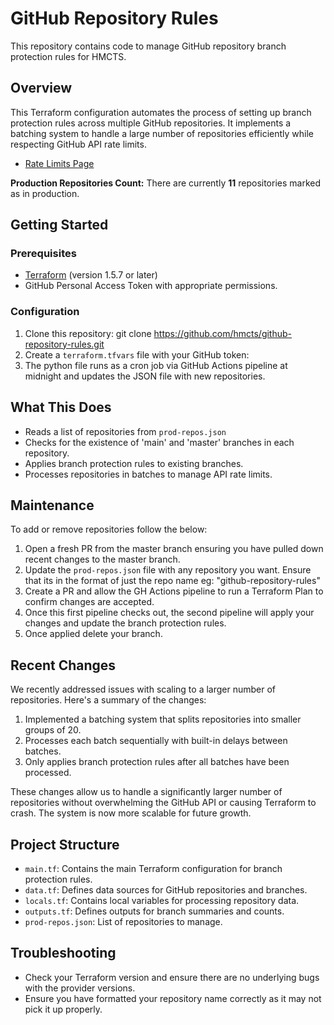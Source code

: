 # GitHub Repository Rules

This repository contains code to manage GitHub repository branch protection rules for HMCTS.

## Overview

This Terraform configuration automates the process of setting up branch protection rules across multiple GitHub repositories. It implements a batching system to handle a large number of repositories efficiently while respecting GitHub API rate limits.

- [Rate Limits Page](https://docs.github.com/en/rest/using-the-rest-api/rate-limits-for-the-rest-api?apiVersion=2022-11-28)

<!--START_PRODUCTION_COUNT-->

**Production Repositories Count:** There are currently **11** repositories marked as in production.
<!--END_PRODUCTION_COUNT-->

## Getting Started

### Prerequisites

- [Terraform](https://www.terraform.io/downloads.html) (version 1.5.7 or later)
- GitHub Personal Access Token with appropriate permissions.

### Configuration

1. Clone this repository:
git clone https://github.com/hmcts/github-repository-rules.git
2. Create a `terraform.tfvars` file with your GitHub token:
3. The python file runs as a cron job via GitHub Actions pipeline at midnight and updates the JSON file with new repositories.

## What This Does

- Reads a list of repositories from `prod-repos.json`
- Checks for the existence of 'main' and 'master' branches in each repository.
- Applies branch protection rules to existing branches.
- Processes repositories in batches to manage API rate limits.

## Maintenance

To add or remove repositories follow the below:

1. Open a fresh PR from the master branch ensuring you have pulled down recent changes to the master branch.
2. Update the `prod-repos.json` file with any repository you want. Ensure that its in the format of just the repo name eg: "github-repository-rules"
3. Create a PR and allow the GH Actions pipeline to run a Terraform Plan to confirm changes are accepted.
4. Once this first pipeline checks out, the second pipeline will apply your changes and update the branch protection rules.
5. Once applied delete your branch.

## Recent Changes

We recently addressed issues with scaling to a larger number of repositories. Here's a summary of the changes:

1. Implemented a batching system that splits repositories into smaller groups of 20.
2. Processes each batch sequentially with built-in delays between batches.
3. Only applies branch protection rules after all batches have been processed.

These changes allow us to handle a significantly larger number of repositories without overwhelming the GitHub API or causing Terraform to crash. The system is now more scalable for future growth.

## Project Structure

- `main.tf`: Contains the main Terraform configuration for branch protection rules.
- `data.tf`: Defines data sources for GitHub repositories and branches.
- `locals.tf`: Contains local variables for processing repository data.
- `outputs.tf`: Defines outputs for branch summaries and counts.
- `prod-repos.json`: List of repositories to manage.

## Troubleshooting

- Check your Terraform version and ensure there are no underlying bugs with the provider versions.
- Ensure you have formatted your repository name correctly as it may not pick it up properly.
